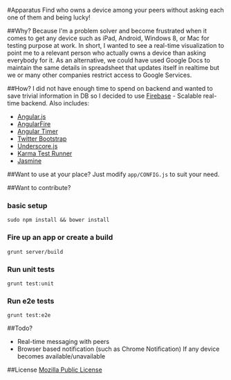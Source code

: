 #Apparatus
Find who owns a device among your peers without asking each one of them and being lucky!

##Why?
Because I'm a problem solver and become frustrated when it comes to get any device such as iPad, Android, Windows 8, or Mac for testing purpose at work. In short, I wanted to see a real-time visualization to point me to a relevant person who actually owns a device than asking everybody for it. As an alternative, we could have used Google Docs to maintain the same details in spreadsheet that updates itself in realtime but we or many other companies restrict access to Google Services.

##How?
I did not have enough time to spend on backend and wanted to save trivial information in DB so I decided to use [Firebase](http://firebase.com) - Scalable real-time backend. Also includes:

* [Angular.js](http://angularjs.org)
* [AngularFire](http://angularfire.com)
* [Angular Timer](http://siddii.github.io/angular-timer)
* [Twitter Bootstrap](http://getbootstrap.com/2.3.2)
* [Underscore.js](http://underscorejs.org)
* [Karma Test Runner](http://karma-runner.github.io/0.10/index.html)
* [Jasmine](https://jasmine.github.io/)

##Want to use at your place?
Just modify `app/CONFIG.js` to suit your need.

##Want to contribute?
### basic setup
    sudo npm install && bower install

### Fire up an app or create a build
    grunt server/build

### Run unit tests
    grunt test:unit

### Run e2e tests
    grunt test:e2e

##Todo?
* Real-time messaging with peers
* Browser based notification (such as Chrome Notification) If any device becomes available/unavailable


##License
[Mozilla Public License](http://www.mozilla.org/MPL/)

